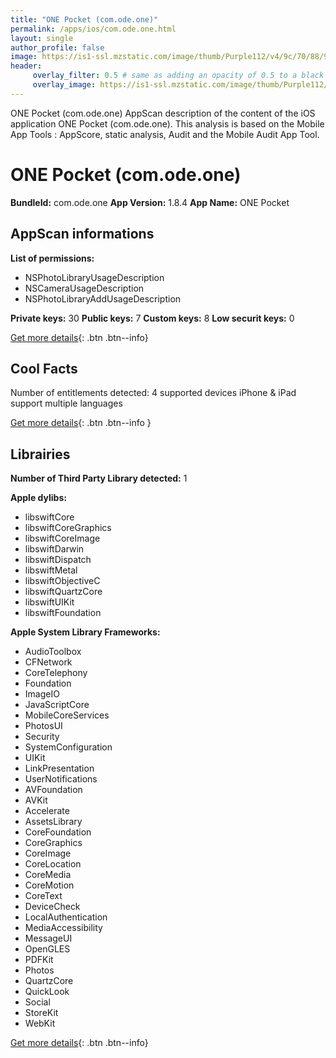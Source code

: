 ```yaml
---
title: "ONE Pocket (com.ode.one)"
permalink: /apps/ios/com.ode.one.html
layout: single
author_profile: false
image: https://is1-ssl.mzstatic.com/image/thumb/Purple112/v4/9c/70/88/9c70889f-0581-d141-d24e-bcc3b5269a30/AppIcon-0-0-1x_U007emarketing-0-0-0-7-0-0-sRGB-0-0-0-GLES2_U002c0-512MB-85-220-0-0.png/512x512bb.jpg
header: 
     overlay_filter: 0.5 # same as adding an opacity of 0.5 to a black background
     overlay_image: https://is1-ssl.mzstatic.com/image/thumb/Purple112/v4/9c/70/88/9c70889f-0581-d141-d24e-bcc3b5269a30/AppIcon-0-0-1x_U007emarketing-0-0-0-7-0-0-sRGB-0-0-0-GLES2_U002c0-512MB-85-220-0-0.png/512x512bb.jpg
---
```

ONE Pocket (com.ode.one) AppScan description of the content of the iOS application ONE Pocket (com.ode.one). This analysis is based on the Mobile App Tools : AppScore, static analysis, Audit and the Mobile Audit App Tool.

# ONE Pocket (com.ode.one)

**BundleId:** com.ode.one
**App Version:** 1.8.4
**App Name:** ONE Pocket


## AppScan informations 

**List of permissions:** 
- NSPhotoLibraryUsageDescription
- NSCameraUsageDescription
- NSPhotoLibraryAddUsageDescription
  
  
**Private keys:** 30
**Public keys:** 7
**Custom keys:** 8
**Low securit keys:** 0
  
[Get more details](/pricing.html){: .btn .btn--info}

## Cool Facts

Number of entitlements detected: 4
supported devices iPhone & iPad
support multiple languages
  
[Get more details](/pricing.html){: .btn .btn--info }

## Librairies 
**Number of Third Party Library detected:** 1


**Apple dylibs:**
- libswiftCore
- libswiftCoreGraphics
- libswiftCoreImage
- libswiftDarwin
- libswiftDispatch
- libswiftMetal
- libswiftObjectiveC
- libswiftQuartzCore
- libswiftUIKit
- libswiftFoundation


**Apple System Library Frameworks:**
- AudioToolbox
- CFNetwork
- CoreTelephony
- Foundation
- ImageIO
- JavaScriptCore
- MobileCoreServices
- PhotosUI
- Security
- SystemConfiguration
- UIKit
- LinkPresentation
- UserNotifications
- AVFoundation
- AVKit
- Accelerate
- AssetsLibrary
- CoreFoundation
- CoreGraphics
- CoreImage
- CoreLocation
- CoreMedia
- CoreMotion
- CoreText
- DeviceCheck
- LocalAuthentication
- MediaAccessibility
- MessageUI
- OpenGLES
- PDFKit
- Photos
- QuartzCore
- QuickLook
- Social
- StoreKit
- WebKit


  
[Get more details](/pricing.html){: .btn .btn--info}

